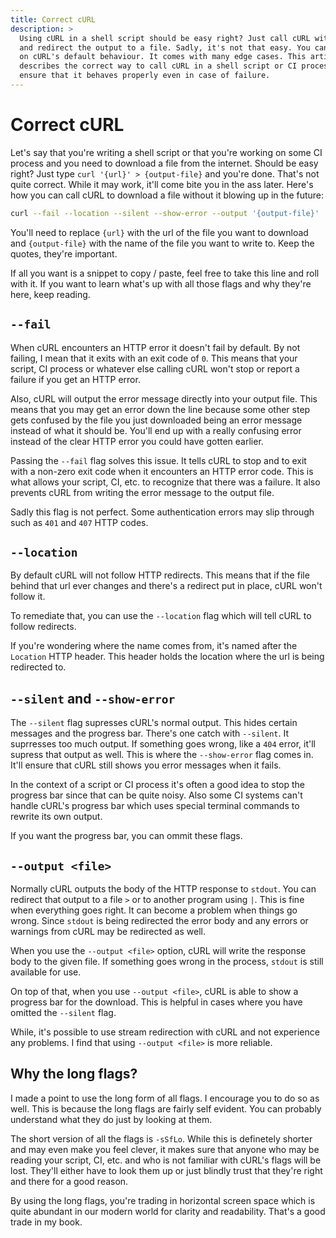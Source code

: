 ```yaml
---
title: Correct cURL
description: >
  Using cURL in a shell script should be easy right? Just call cURL with an URL
  and redirect the output to a file. Sadly, it's not that easy. You can't rely
  on cURL's default behaviour. It comes with many edge cases. This article
  describes the correct way to call cURL in a shell script or CI process to
  ensure that it behaves properly even in case of failure.
---
```


# Correct cURL

Let's say that you're writing a shell script or that you're working on some CI
process and you need to download a file from the internet. Should be easy right?
Just type `curl '{url}' > {output-file}` and you're done. That's not quite
correct. While it may work, it'll come bite you in the ass later. Here's how you
can call cURL to download a file without it blowing up in the future:

```sh
curl --fail --location --silent --show-error --output '{output-file}' '{url}'
```

You'll need to replace `{url}` with the url of the file you want to download and
`{output-file}` with the name of the file you want to write to. Keep the quotes,
they're important.

If all you want is a snippet to copy / paste, feel free to take this line and
roll with it. If you want to learn what's up with all those flags and why
they're here, keep reading.

## `--fail`

When cURL encounters an HTTP error it doesn't fail by default. By not failing, I
mean that it exits with an exit code of `0`. This means that your script, CI
process or whatever else calling cURL won't stop or report a failure if you get
an HTTP error.

Also, cURL will output the error message directly into your output file. This
means that you may get an error down the line because some other step gets
confused by the file you just downloaded being an error message instead of what
it should be. You'll end up with a really confusing error instead of the clear
HTTP error you could have gotten earlier.

Passing the `--fail` flag solves this issue. It tells cURL to stop and to exit
with a non-zero exit code when it encounters an HTTP error code. This is what
allows your script, CI, etc. to recognize that there was a failure. It also
prevents cURL from writing the error message to the output file.

Sadly this flag is not perfect. Some authentication errors may slip through such
as `401` and `407` HTTP codes.

## `--location`

By default cURL will not follow HTTP redirects. This means that if the file
behind that url ever changes and there's a redirect put in place, cURL won't
follow it.

To remediate that, you can use the `--location` flag which will tell cURL to
follow redirects.

If you're wondering where the name comes from, it's named after the `Location`
HTTP header. This header holds the location where the url is being redirected
to.

## `--silent` and `--show-error`

The `--silent` flag supresses cURL's normal output. This hides certain messages
and the progress bar. There's one catch with `--silent`. It suprresses too much
output. If something goes wrong, like a `404` error, it'll supress that output as
well. This is where the `--show-error` flag comes in. It'll ensure that cURL
still shows you error messages when it fails.

In the context of a script or CI process it's often a good idea to stop the
progress bar since that can be quite noisy. Also some CI systems can't handle
cURL's progress bar which uses special terminal commands to rewrite its own
output.

If you want the progress bar, you can ommit these flags.

## `--output <file>`

Normally cURL outputs the body of the HTTP response to `stdout`. You can
redirect that output to a file `>` or to another program using `|`. This is fine
when everything goes right. It can become a problem when things go wrong. Since
`stdout` is being redirected the error body and any errors or warnings from cURL
may be redirected as well.

When you use the `--output <file>` option, cURL will write the response body to
the given file. If something goes wrong in the process, `stdout` is still
available for use.

On top of that, when you use `--output <file>`, cURL is able to show a progress
bar for the download. This is helpful in cases where you have omitted the
`--silent` flag.

While, it's possible to use stream redirection with cURL and not experience any
problems. I find that using `--output <file>` is more reliable.

## Why the long flags?

I made a point to use the long form of all flags. I encourage you to do so as
well. This is because the long flags are fairly self evident. You can probably
understand what they do just by looking at them.

The short version of all the flags is `-sSfLo`. While this is definetely shorter
and may even make you feel clever, it makes sure that anyone who may be reading
your script, CI, etc. and who is not familiar with cURL's flags will be lost.
They'll either have to look them up or just blindly trust that they're right and
there for a good reason.

By using the long flags, you're trading in horizontal screen space which is
quite abundant in our modern world for clarity and readability. That's a good
trade in my book.
